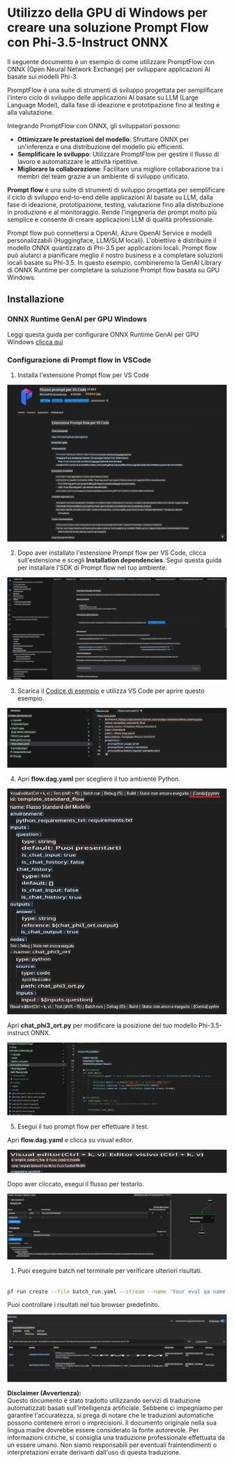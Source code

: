 # Utilizzo della GPU di Windows per creare una soluzione Prompt Flow con Phi-3.5-Instruct ONNX

Il seguente documento è un esempio di come utilizzare PromptFlow con ONNX (Open Neural Network Exchange) per sviluppare applicazioni AI basate sui modelli Phi-3.

PromptFlow è una suite di strumenti di sviluppo progettata per semplificare l'intero ciclo di sviluppo delle applicazioni AI basate su LLM (Large Language Model), dalla fase di ideazione e prototipazione fino al testing e alla valutazione.

Integrando PromptFlow con ONNX, gli sviluppatori possono:

- **Ottimizzare le prestazioni del modello**: Sfruttare ONNX per un'inferenza e una distribuzione del modello più efficienti.
- **Semplificare lo sviluppo**: Utilizzare PromptFlow per gestire il flusso di lavoro e automatizzare le attività ripetitive.
- **Migliorare la collaborazione**: Facilitare una migliore collaborazione tra i membri del team grazie a un ambiente di sviluppo unificato.

**Prompt flow** è una suite di strumenti di sviluppo progettata per semplificare il ciclo di sviluppo end-to-end delle applicazioni AI basate su LLM, dalla fase di ideazione, prototipazione, testing, valutazione fino alla distribuzione in produzione e al monitoraggio. Rende l'ingegneria dei prompt molto più semplice e consente di creare applicazioni LLM di qualità professionale.

Prompt flow può connettersi a OpenAI, Azure OpenAI Service e modelli personalizzabili (Huggingface, LLM/SLM locali). L'obiettivo è distribuire il modello ONNX quantizzato di Phi-3.5 per applicazioni locali. Prompt flow può aiutarci a pianificare meglio il nostro business e a completare soluzioni locali basate su Phi-3.5. In questo esempio, combineremo la GenAI Library di ONNX Runtime per completare la soluzione Prompt flow basata su GPU Windows.

## **Installazione**

### **ONNX Runtime GenAI per GPU Windows**

Leggi questa guida per configurare ONNX Runtime GenAI per GPU Windows [clicca qui](./ORTWindowGPUGuideline.md)

### **Configurazione di Prompt flow in VSCode**

1. Installa l'estensione Prompt flow per VS Code

![pfvscode](../../../../../../translated_images/pfvscode.79f42ae5dd93ed35c19d6d978ae75831fef40e0b8440ee48b893b5a0597d2260.it.png)

2. Dopo aver installato l'estensione Prompt flow per VS Code, clicca sull'estensione e scegli **Installation dependencies**. Segui questa guida per installare l'SDK di Prompt flow nel tuo ambiente.

![pfsetup](../../../../../../translated_images/pfsetup.0c82d99c7760aac29833b37faf4329e67e22279b1c5f37a73724dfa9ebaa32ee.it.png)

3. Scarica il [Codice di esempio](../../../../../../code/09.UpdateSamples/Aug/pf/onnx_inference_pf) e utilizza VS Code per aprire questo esempio.

![pfsample](../../../../../../translated_images/pfsample.7bf40b133a558d86356dd6bc0e480bad2659d9c5364823dae9b3e6784e6f2d25.it.png)

4. Apri **flow.dag.yaml** per scegliere il tuo ambiente Python.

![pfdag](../../../../../../translated_images/pfdag.c5eb356fa3a96178cd594de9a5da921c4bbe646a9946f32aa20d344ccbeb51a0.it.png)

   Apri **chat_phi3_ort.py** per modificare la posizione del tuo modello Phi-3.5-instruct ONNX.

![pfphi](../../../../../../translated_images/pfphi.fff4b0afea47c92c8481174dbf3092823906fca5b717fc642f78947c3e5bbb39.it.png)

5. Esegui il tuo prompt flow per effettuare il test.

Apri **flow.dag.yaml** e clicca su visual editor.

![pfv](../../../../../../translated_images/pfv.7af6ecd65784a98558b344ba69b5ba6233876823fb435f163e916a632394fc1e.it.png)

Dopo aver cliccato, esegui il flusso per testarlo.

![pfflow](../../../../../../translated_images/pfflow.9697e0fda67794bb0cf4b78d52e6f5a42002eec935bc2519933064afbbdd34f0.it.png)

1. Puoi eseguire batch nel terminale per verificare ulteriori risultati.

```bash

pf run create --file batch_run.yaml --stream --name 'Your eval qa name'    

```

Puoi controllare i risultati nel tuo browser predefinito.

![pfresult](../../../../../../translated_images/pfresult.972eb57dd5bec646e1aa01148991ba8959897efea396e42cf9d7df259444878d.it.png)

**Disclaimer (Avvertenza):**  
Questo documento è stato tradotto utilizzando servizi di traduzione automatizzati basati sull'intelligenza artificiale. Sebbene ci impegniamo per garantire l'accuratezza, si prega di notare che le traduzioni automatiche possono contenere errori o imprecisioni. Il documento originale nella sua lingua madre dovrebbe essere considerato la fonte autorevole. Per informazioni critiche, si consiglia una traduzione professionale effettuata da un essere umano. Non siamo responsabili per eventuali fraintendimenti o interpretazioni errate derivanti dall'uso di questa traduzione.